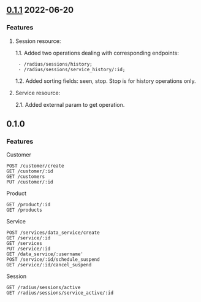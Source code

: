 ## [0.1.1](https://github.com/digital-boss/n8n-nodes-ibill/compare/0.1.0...0.1.1) 2022-06-20

### Features

1. Session resource:

	1.1. Added two operations dealing with corresponding endpoints:

		- /radius/sessions/history;
		- /radius/sessions/service_history/:id;

	1.2. Added sorting fields: seen, stop. Stop is for history operations only.

2. Service resource:

	2.1. Added external param to get operation.

## 0.1.0

### Features

Customer

	POST /customer/create
	GET /customer/:id
	GET /customers
	PUT /customer/:id
Product

	GET /product/:id
	GET /products
Service

	POST /services/data_service/create
	GET /service/:id
	GET /services
	PUT /service/:id
	GET /data_service/:username'
	POST /service/:id/schedule_suspend
	GET /service/:id/cancel_suspend
Session

	GET /radius/sessions/active
	GET /radius/sessions/service_active/:id
